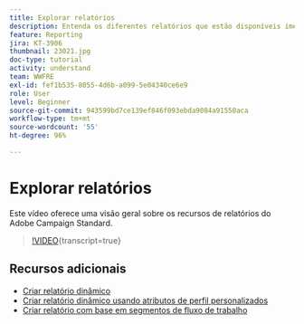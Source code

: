```yaml
---
title: Explorar relatórios
description: Entenda os diferentes relatórios que estão disponíveis imediatamente para uma entrega de email.
feature: Reporting
jira: KT-3906
thumbnail: 23021.jpg
doc-type: tutorial
activity: understand
team: WWFRE
exl-id: fef1b535-8055-4d6b-a099-5e04340ce6e9
role: User
level: Beginner
source-git-commit: 943599bd7ce139ef846f093ebda9084a91550aca
workflow-type: tm+mt
source-wordcount: '55'
ht-degree: 96%

---
```


# Explorar relatórios

Este vídeo oferece uma visão geral sobre os recursos de relatórios do Adobe Campaign Standard.

>[!VIDEO](https://video.tv.adobe.com/v/23021?learn=on){transcript=true}

## Recursos adicionais

* [Criar relatório dinâmico](/help/reporting/creating-a-dynamic-report.md)
* [Criar relatório dinâmico usando atributos de perfil personalizados](/help/reporting/custom-profile-attributes-dynamic-reports.md)
* [Criar relatório com base em segmentos de fluxo de trabalho](/help/reporting/report-on-workflow-segments.md)

